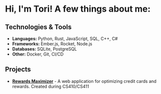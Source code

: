 <!--
**ToriT-T/ToriT-T** is a ✨ _special_ ✨ repository because its `README.md` (this file) appears on your GitHub profile.

Here are some ideas to get you started:

- 🔭 I’m currently working on ...
- 🌱 I’m currently learning ...
- 👯 I’m looking to collaborate on ...
- 🤔 I’m looking for help with ...
- 💬 Ask me about ...
- 📫 How to reach me: ...
- 😄 Pronouns: ...
- ⚡ Fun fact: ...
-->

# Hi, I'm Tori! A few things about me:

## Technologies & Tools  
- **Languages:** Python, Rust, JavaScript, SQL, C++, C# 
- **Frameworks:** Ember.js, Rocket, Node.js  
- **Databases:** SQLite, PostgreSQL  
- **Other:** Docker, Git, CI/CD  

## Projects  
- **[Rewards Maximizer](https://github.com/ens-labs/RewardsMaximizer/wiki)** - A web application for optimizing credit cards and rewards. Created during CS410/CS411
